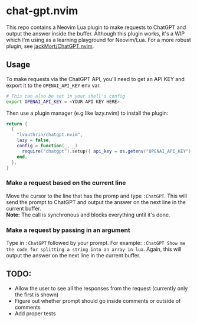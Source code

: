 # chat-gpt.nvim

This repo contains a Neovim Lua plugin to make requests to ChatGPT and output the answer inside the buffer.  Although this plugin works, it's a WIP which I'm using as a learning playground for Neovim/Lua.  For a more robust plugin, see [jackMort/ChatGPT.nvim](https://github.com/jackMort/ChatGPT.nvim).

## Usage

To make requests via the ChatGPT API, you'll need to get an API KEY and export it to the `OPENAI_API_KEY` env var.
```bash
# This can also be set in your shell's config
export OPENAI_API_KEY = <YOUR API KEY HERE>
```

Then use a plugin manager (e.g like lazy.nvim) to install the plugin:
```lua
return {
  {
    "lvauthrin/chatgpt.nvim",
    lazy = false,
    config = function(_, _)
      require("chatgpt").setup({ api_key = os.getenv("OPENAI_API_KEY") })
    end,
  },
}
```

### Make a request based on the current line

Move the cursor to the line that has the promp and type `:ChatGPT`.  This will send the prompt to ChatGPT and output the answer on the next line in the current buffer.  
**Note:** The call is synchronous and blocks everything until it's done.

### Make a request by passing in an argument
Type in `:ChatGPT` followed by your prompt.  For example: `:ChatGPT Show me the code for splitting a string into an array in lua`.  Again, this will output the answer on the next line in the current buffer.

## TODO:
* Allow the user to see all the responses from the request (currently only the first is shown) 
* Figure out whether prompt should go inside comments or outside of comments
* Add proper tests


